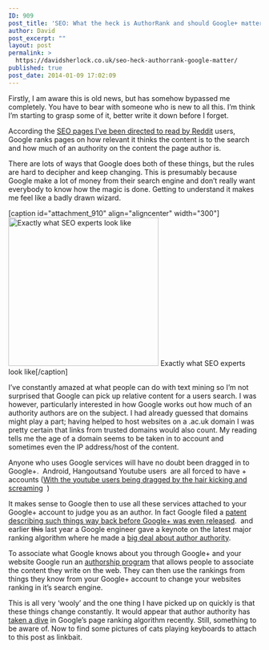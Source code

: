 ```yaml
---
ID: 909
post_title: 'SEO: What the heck is AuthorRank and should Google+ matter'
author: David
post_excerpt: ""
layout: post
permalink: >
  https://davidsherlock.co.uk/seo-heck-authorrank-google-matter/
published: true
post_date: 2014-01-09 17:02:09
---
```

Firstly, I am aware this is old news, but has somehow bypassed me completely. You have to bear with someone who is new to all this. I’m think I’m starting to grasp some of it, better write it down before I forget.

According the <a title="Starting my SEO strategy:  Start with reading" href="http://davidsherlock.co.uk/starting-seo-strategy-start-reading/">SEO pages I’ve been directed to read by Reddit</a> users, Google ranks pages on how relevant it thinks the content is to the search and how much of an authority on the content the page author is.

There are lots of ways that Google does both of these things, but the rules are hard to decipher and keep changing. This is presumably because Google make a lot of money from their search engine and don’t really want everybody to know how the magic is done. Getting to understand it makes me feel like a badly drawn wizard.

[caption id="attachment_910" align="aligncenter" width="300"]<a href="http://davidsherlock.co.uk/wp-content/uploads/2014/01/seo_wizard.png"><img class="size-medium wp-image-910" alt="Exactly what SEO experts look like" src="http://davidsherlock.co.uk/wp-content/uploads/2014/01/seo_wizard-300x296.png" width="300" height="296" /></a> Exactly what SEO experts look like[/caption]

I’ve constantly amazed at what people can do with text mining so I’m not surprised that Google can pick up relative content for a users search. I was however, particularly interested in how Google works out how much of an authority authors are on the subject. I had already guessed that domains might play a part; having helped to host websites on a .ac.uk domain I was pretty certain that links from trusted domains would also count. My reading tells me the age of a domain seems to be taken in to account and sometimes even the IP address/host of the content.

Anyone who uses Google services will have no doubt been dragged in to Google+.  Android, Hangoutsand Youtube users  are all forced to have + accounts (<a href="http://boingboing.net/2013/11/27/google-admits-that-youtubegoo.html">With the youtube users being dragged by the hair kicking and screaming</a>  )

It makes sense to Google then to use all these services attached to your Google+ account to judge you as an author. In fact Google filed a <a href="http://www.seobythesea.com/2011/07/how-google-might-rank-user-generated-web-content-in-google-and-other-social-networks/ ">patent describing such things way back before Google+ was even released</a>.  and earlier <del>this</del> last year a Google engineer gave a keynote on the latest major ranking algorithm where he made a <a href="http://www.youtube.com/watch?feature=player_detailpage&amp;v=UhgiKW1yVDQ#t=543">big deal about author authority</a>.

To associate what Google knows about you through Google+ and your website Google run an <a href="https://support.google.com/plus/answer/1713826?hl=en">authorship program</a> that allows people to associate the content they write on the web. They can then use the rankings from things they know from your Google+ account to change your websites ranking in it’s search engine.

This is all very ‘wooly’ and the one thing I have picked up on quickly is that these things change constantly. It would appear that author authority has <a href="http://moz.com/blog/googles-december-authorship-shake-up">taken a dive</a> in Google’s page ranking algorithm recently. Still, something to be aware of. Now to find some pictures of cats playing keyboards to attach to this post as linkbait.